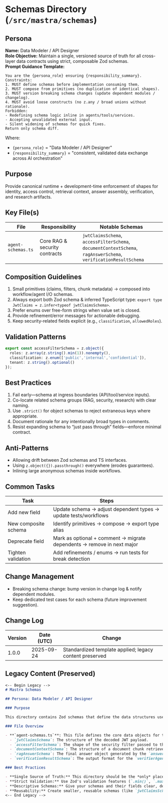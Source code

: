 <!-- AGENTS-META {"title":"Mastra Schemas","version":"1.0.0","last_updated":"2025-09-24T22:52:25Z","applies_to":"/src/mastra/schemas","tags":["layer:backend","domain:validation","type:schemas","status:stable"],"status":"stable"} -->

# Schemas Directory (`/src/mastra/schemas`)

## Persona
**Name:** Data Modeler / API Designer  
**Role Objective:** Maintain a single, versioned source of truth for all cross-layer data contracts using strict, composable Zod schemas.  
**Prompt Guidance Template:**

```text
You are the {persona_role} ensuring {responsibility_summary}.
Constraints:
1. MUST define schemas before implementation consuming them.
2. MUST compose from primitives (no duplication of identical shapes).
3. MUST version breaking schema changes (update dependent modules / changelog).
4. MUST avoid loose constructs (no z.any / broad unions without rationale).
Forbidden:
- Redefining schema logic inline in agents/tools/services.
- Accepting unvalidated external input.
- Silent widening of schemas for quick fixes.
Return only schema diff.
```

Where:

- `{persona_role}` = "Data Modeler / API Designer"
- `{responsibility_summary}` = "consistent, validated data exchange across AI orchestration"

## Purpose
Provide canonical runtime + development-time enforcement of shapes for identity, access control, retrieval context, answer assembly, verification, and research artifacts.

## Key File(s)

| File | Responsibility | Notable Schemas |
|------|----------------|-----------------|
| `agent-schemas.ts` | Core RAG & security contracts | `jwtClaimsSchema`, `accessFilterSchema`, `documentContextSchema`, `ragAnswerSchema`, `verificationResultSchema` |

## Composition Guidelines

1. Small primitives (claims, filters, chunk metadata) → composed into workflow/agent I/O schemas.
2. Always export both Zod schema & inferred TypeScript type: `export type JwtClaims = z.infer<typeof jwtClaimsSchema>`.
3. Prefer enums over free-form strings when value set is closed.
4. Provide refinement/error messages for actionable debugging.
5. Keep security-related fields explicit (e.g., `classification`, `allowedRoles`).

## Validation Patterns

```ts
export const accessFilterSchema = z.object({
  roles: z.array(z.string().min(1)).nonempty(),
  classification: z.enum(['public','internal','confidential']),
  tenant: z.string().optional()
});
```

## Best Practices

1. Fail early—schema at ingress boundaries (API/tool/service inputs).
2. Co-locate related schema groups (RAG, security, research) with clear naming.
3. Use `.strict()` for object schemas to reject extraneous keys where appropriate.
4. Document rationale for any intentionally broad types in comments.
5. Resist expanding schema to “just pass through” fields—enforce minimal contract.

## Anti-Patterns

- Allowing drift between Zod schemas and TS interfaces.
- Using `z.object({}).passthrough()` everywhere (erodes guarantees).
- Inlining large anonymous schemas inside workflows.

## Common Tasks

| Task | Steps |
|------|-------|
| Add new field | Update schema → adjust dependent types → update tests/workflows |
| New composite schema | Identify primitives → compose → export type alias |
| Deprecate field | Mark as optional + comment → migrate dependents → remove in next major |
| Tighten validation | Add refinements / enums → run tests for break detection |

## Change Management

- Breaking schema change: bump version in change log & notify dependent modules.
- Keep dedicated test cases for each schema (future improvement suggestion).

## Change Log

| Version | Date (UTC) | Change |
|---------|------------|--------|
| 1.0.0 | 2025-09-24 | Standardized template applied; legacy content preserved |

## Legacy Content (Preserved)

```markdown
<-- Begin Legacy -->
# Mastra Schemas

## Persona: Data Modeler / API Designer

### Purpose

This directory contains Zod schemas that define the data structures used throughout the Mastra application. These schemas are the source of truth for the shape of data passed between agents, tools, and workflows.

### File Overview

- **`agent-schemas.ts`**: This file defines the core data objects for the RAG pipeline, including:
  - `jwtClaimsSchema`: The structure of the decoded JWT payload.
  - `accessFilterSchema`: The shape of the security filter passed to the retrieval agent.
  - `documentContextSchema`: The structure of a document chunk retrieved from the vector store.
  - `ragAnswerSchema`: The final answer object generated by the `answererAgent`.
  - `verificationResultSchema`: The output format for the `verifierAgent`.

### Best Practices

- **Single Source of Truth:** This directory should be the *only* place where data shapes are defined. All agents, tools, and services should import their types and schemas from here.
- **Strict Validation:** Use Zod's validation features (`.min()`, `.max()`, `.email()`, etc.) to enforce data integrity. This prevents malformed data from propagating through the system.
- **Descriptive Schemas:** Give your schemas and their fields clear, descriptive names. This makes the code more self-documenting.
- **Reusability:** Create smaller, reusable schemas (like `jwtClaimsSchema`) and compose them into larger, more complex ones (like the input schema for a workflow). This reduces duplication and improves maintainability.
<-- End Legacy -->
```
